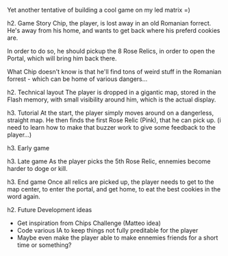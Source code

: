 Yet another tentative of building a cool game on my led matrix =)

h2. Game Story
Chip, the player, is lost away in an old Romanian forrect. He's away from his home, and wants to get back where his preferd cookies are.

In order to do so, he should pickup the 8 Rose Relics, in order to open the Portal, which will bring him back there.

What Chip doesn't know is that he'll find tons of weird stuff in the Romanian forrest - which can be home of various dangers...

h2. Technical layout
The player is dropped in a gigantic map, stored in the Flash memory, with small visibility around him, which is the actual display.

h3. Tutorial
At the start, the player simply moves around on a dangerless, straight map. He then finds the first Rose Relic (Pink), that he can pick up. (i need to learn how to make that buzzer work to give some feedback to the player...)

h3. Early game


h3. Late game
As the player picks the 5th Rose Relic, ennemies become harder to doge or kill.

h3. End game
Once all relics are picked up, the player needs to get to the map center, to enter the portal, and get home, to eat the best cookies in the word again.

h2. Future Development ideas
 * Get inspiration from Chips Challenge (Matteo idea)
 * Code various IA to keep things not fully preditable for the player
 * Maybe even make the player able to make ennemies friends for a short time or something?